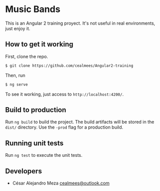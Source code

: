 # Music Bands

This is an Angular 2 training proyect. It's not useful in real environments, just enjoy it. 

## How to get it working

First, clone the repo.

```sh
$ git clone https://github.com/cealmees/Angular2-training
```

Then, run 

```sh
$ ng serve
``` 

To see it working, just access to `http://localhost:4200/`. 

## Build to production

Run `ng build` to build the project. The build artifacts will be stored in the `dist/` directory. Use the `-prod` flag for a production build.

## Running unit tests

Run `ng test` to execute the unit tests.

## Developers

* César Alejandro Meza <cealmees@outlook.com>